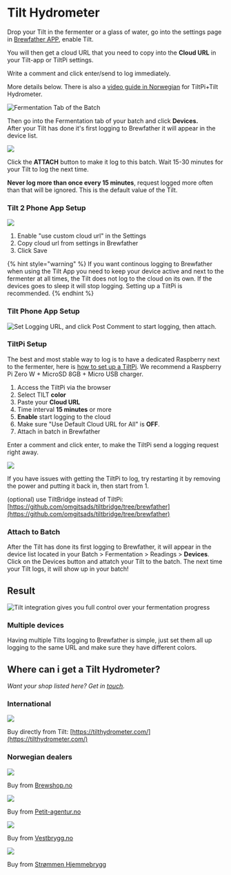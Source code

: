 # Tilt Hydrometer

Drop your Tilt in the fermenter or a glass of water, go into the settings page in [Brewfather APP](https://web.brewfather.app), enable Tilt. 

You will then get a cloud URL that you need to copy into the **Cloud URL** in your Tilt-app or TiltPi settings. 

Write a comment and click enter/send to log immediately.

More details below. There is also a [video guide in Norwegian](https://youtu.be/DKC_pZ6kPIc) for TiltPi+Tilt Hydrometer.

![Fermentation Tab of the Batch](../.gitbook/assets/image%20%2813%29.png)

Then go into the Fermentation tab of your batch and click **Devices.**  
After your Tilt has done it's first logging to Brewfather it will appear in the device list.

![](../.gitbook/assets/image%20%2857%29.png)

Click the **ATTACH** button to make it log to this batch. Wait 15-30 minutes for your Tilt to log the next time.

**Never log more than once every 15 minutes**, request logged more often than that will be ignored. This is the default value of the Tilt.

### Tilt 2 Phone App Setup

![](../.gitbook/assets/image%20%28102%29.png)

1. Enable "use custom cloud url" in the Settings
2. Copy cloud url from settings in Brewfather
3. Click Save

{% hint style="warning" %}
If you want continous logging to Brewfather when using the Tilt App you need to keep your device active and next to the fermenter at all times, the Tilt does not log to the cloud on its own. If the devices goes to sleep it will stop logging. Setting up a TiltPi is recommended.
{% endhint %}

### Tilt Phone App Setup

![Set Logging URL, and click Post Comment to start logging, then attach.](../.gitbook/assets/tilt_phone.jpg)

### TiltPi Setup

The best and most stable way to log is to have a dedicated Raspberry next to the fermenter, here is [how to set up a TiltPi](https://tilthydrometer.com/products/tilt-pi-raspberry-pi-disk-image-download). We recommend a Raspberry Pi Zero W + MicroSD 8GB + Micro USB charger.

1. Access the TiltPi via the browser 
2. Select TILT **color**
3. Paste your **Cloud URL**
4. Time interval **15 minutes** or more
5. **Enable** start logging to the cloud
6. Make sure "Use Default Cloud URL for All" is **OFF**.
7. Attach in batch in Brewfather

Enter a comment and click enter, to make the TiltPi send a logging request right away.

![](../.gitbook/assets/image%20%2826%29.png)

If you have issues with getting the TiltPi to log, try restarting it by removing the power and putting it back in, then start from 1.

\(optional\) use TiltBridge instead of TiltPi: [https://github.com/omgitsads/tiltbridge/tree/brewfather](https://github.com/omgitsads/tiltbridge/tree/brewfather)

### Attach to Batch

After the Tilt has done its first logging to Brewfather, it will appear in the device list located in your Batch &gt; Fermentation &gt; Readings &gt; **Devices**. Click on the Devices button and attatch your Tilt to the batch. The next time your Tilt logs, it will show up in your batch!

## Result

![Tilt integration gives you full control over your fermentation progress](../.gitbook/assets/tilt_chart%20%281%29.jpg)

### Multiple devices

Having multiple Tilts logging to Brewfather is simple, just set them all up logging to the same URL and make sure they have different colors.

## Where can i get a Tilt Hydrometer?

_Want your shop listed here? Get in_ [_touch_](../more/contact.md)_._

### International

![](../.gitbook/assets/image%20%2886%29.png)

Buy directly from Tilt: [https://tilthydrometer.com/](https://tilthydrometer.com/)

### Norwegian dealers

![](../.gitbook/assets/image%20%2856%29.png)

Buy from [Brewshop.no](https://brewshop.no/produkt/utstyr/gjaering/utstyr-til-gjaering/tilt-hydrometer-termometer-ny-versjon)

![](../.gitbook/assets/image%20%2899%29.png)

Buy from [Petit-agentur.no](https://petit-agentur.no/search_result?keywords=tilt+hydrometer)

![](../.gitbook/assets/image%20%2884%29.png)

Buy from [Vestbrygg.no](https://www.vestbrygg.no/home/SearchForm?q=tilt+hydrometer)

![](../.gitbook/assets/image%20%2878%29.png)

Buy from [Strømmen Hjemmebrygg](https://homebrew.no/)

